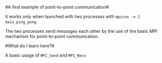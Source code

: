 #A first example of point-to-point communication#

It works only when launched with two processes with `mpirun -n 2 main_ping_pong`.

The two processes send messages each other by the use of the basic MPI mechanism for point-to-point
communication.

#What do I learn here?#

A basic usage of `MPI_Send` and `MPI_Recv`
